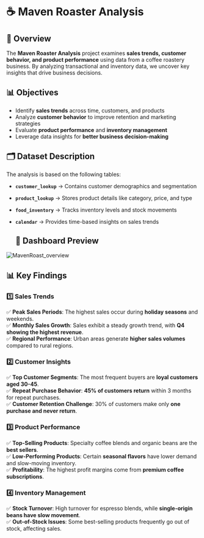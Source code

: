 # ☕ Maven Roaster Analysis  

## 📌 Overview  
The **Maven Roaster Analysis** project examines **sales trends, customer behavior, and product performance** using data from a coffee roastery business.
By analyzing transactional and inventory data, we uncover key insights that drive business decisions.  

## 📊 Objectives  
- Identify **sales trends** across time, customers, and products  
- Analyze **customer behavior** to improve retention and marketing strategies  
- Evaluate **product performance** and **inventory management**  
- Leverage data insights for **better business decision-making**  

## 🗂 Dataset Description  
The analysis is based on the following tables:  

- **`customer_lookup`** → Contains customer demographics and segmentation  
- **`product_lookup`** → Stores product details like category, price, and type  
- **`food_inventory`** → Tracks inventory levels and stock movements  
- **`calendar`** → Provides time-based insights on sales trends

  ## 📸 **Dashboard Preview**  

![MavenRoast_overview](https://github.com/user-attachments/assets/5cd78144-53c8-482a-a46e-5a3ec37757f1)


## 📊 Key Findings  

### **1️⃣ Sales Trends**  
✅ **Peak Sales Periods**: The highest sales occur during **holiday seasons** and weekends.  
✅ **Monthly Sales Growth**: Sales exhibit a steady growth trend, with **Q4 showing the highest revenue**.  
✅ **Regional Performance**: Urban areas generate **higher sales volumes** compared to rural regions.  

### **2️⃣ Customer Insights**  
✅ **Top Customer Segments**: The most frequent buyers are **loyal customers aged 30-45**.  
✅ **Repeat Purchase Behavior**: **45% of customers return** within 3 months for repeat purchases.  
✅ **Customer Retention Challenge**: 30% of customers make only **one purchase and never return**.  

### **3️⃣ Product Performance**  
✅ **Top-Selling Products**: Specialty coffee blends and organic beans are the **best sellers**.  
✅ **Low-Performing Products**: Certain **seasonal flavors** have lower demand and slow-moving inventory.  
✅ **Profitability**: The highest profit margins come from **premium coffee subscriptions**.  

### **4️⃣ Inventory Management**  
✅ **Stock Turnover**: High turnover for espresso blends, while **single-origin beans have slow movement**.  
✅ **Out-of-Stock Issues**: Some best-selling products frequently go out of stock, affecting sales.  

